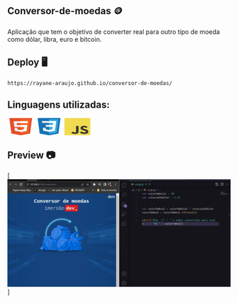 ## Conversor-de-moedas 🪙
Aplicação que tem o objetivo de converter real para outro tipo de moeda como dólar, libra, euro e bitcoin.

## Deploy 🖥️
```
https://rayane-araujo.github.io/conversor-de-moedas/
```

## Linguagens utilizadas: 

<div>
    <img align='center' height='40' width='60' title='HTML5' alt='html5' src='https://github.com/devicons/devicon/blob/master/icons/html5/html5-original.svg' />
    <img align='center' height='40' width='60' title='CSS3' alt='css3' src='https://github.com/devicons/devicon/blob/master/icons/css3/css3-original.svg' />
    <img align='center' height='40' width='60' title='Javascript' alt='javascript' src='https://github.com/devicons/devicon/blob/master/icons/javascript/javascript-original.svg' />
</div> 

## Preview 📷

[<img src="./src/img/conversor-de-moedas.gif" alt="gif da tela do conversor de moeda">] 
